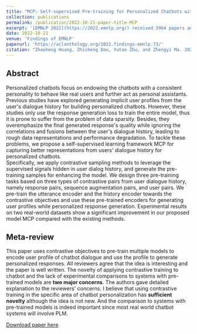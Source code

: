 ```yaml
---
title: "MCP: Self-supervised Pre-training for Personalized Chatbots with Multi-level Contrastive Sampling"
collection: publications
permalink: /publication/2022-10-21-paper-title-MCP
excerpt: '[EMNLP 2022](https://2022.emnlp.org/) received 3964 papers and finally accepted 828 main conference papers (20.91%) and 548 findings (13.85%). 34.76% papers were accepted in total.'
date: 2022-10-21
venue: 'Findings of EMNLP'
paperurl: 'https://aclanthology.org/2022.findings-emnlp.73/'
citation: "Zhaoheng Huang, Zhicheng Dou, Yutao Zhu, and Zhengyi Ma. 2022. MCP: Self-supervised Pre-training for Personalized Chatbots with Multi-level Contrastive Sampling. In Findings of the Association for Computational Linguistics: EMNLP 2022, pages 1030–1042, Abu Dhabi, United Arab Emirates. Association for Computational Linguistics."
---
```


## Abstract

Personalized chatbots focus on endowing the chatbots with a consistent personality to behave like real users and further act as personal assistants.
Previous studies have explored generating implicit user profiles from the user's dialogue history for building personalized chatbots.
However, these studies only use the response generation loss to train the entire model, thus it is prone to suffer from the problem of data sparsity.
Besides, they overemphasize the final generated response's quality while ignoring the correlations and fusions between the user's dialogue history, leading to rough data representations and performance degradation.
To tackle these problems, we propose a self-supervised learning framework MCP for capturing better representations from users' dialogue history for personalized chatbots.  
Specifically, we apply contrastive sampling methods to leverage the supervised signals hidden in user dialog history, and generate the pre-training samples for enhancing the model.
We design three pre-training tasks based on three types of contrastive pairs from user dialogue history, namely response pairs, sequence augmentation pairs, and user pairs.
We pre-train the utterance encoder and the history encoder towards the contrastive objectives and use these pre-trained encoders for generating user profiles while personalized response generation.
Experimental results on two real-world datasets show a significant improvement in our proposed model MCP compared with the existing methods.

## Meta-review
This paper uses contrastive objectives to pre-train multiple models to encode user profile of chatbot dialogue and use the profile to generate personalized responses. 
All reviewers agree that the idea is interesting and the paper is well written. The novelty of applying contrastive training to chatbot and the lack of experimental comparisons to systems with pre-trained models are **two major concerns**. 
The authors gave detailed explanation to the reviewers' concerns. 
I believe that using contrastive training in the specific area of chatbot personalization has **sufficient novelty** although the idea is not new. 
And the comparison to systems with pre-trained models is indeed important since most real world chatbot systems will involve PLM.

[Download paper here](/files/2022.findings-emnlp.73.pdf)